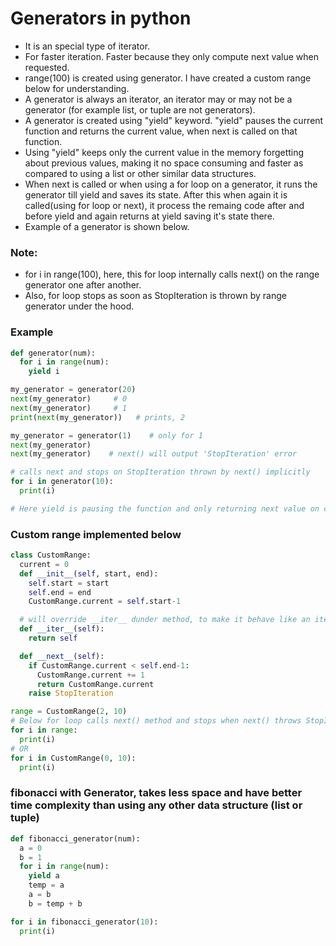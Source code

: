 # Generators in python
- It is an special type of iterator.
- For faster iteration. Faster because they only compute next value when requested.
- range(100) is created using generator. I have created a custom range below for understanding.
- A generator is always an iterator, an iterator may or may not be a generator (for example list, or tuple are not generators).
- A generator is created using "yield" keyword. "yield" pauses the current function and returns the current value, when next is called on that function.
- Using "yield" keeps only the current value in the memory forgetting about previous values, making it no space consuming and faster as compared to using a list or other similar data structures.
- When next is called or when using a for loop on a generator, it runs the generator till yield and saves its state. After this when again it is called(using for loop or next), it process the remaing code after and before yield and again returns at yield saving it's state there.
- Example of a generator is shown below.
### Note:
- for i in range(100), here, this for loop internally calls next() on the range generator one after another.
- Also, for loop stops as soon as StopIteration is thrown by range generator under the hood.
### Example
```python
def generator(num):
  for i in range(num):
    yield i

my_generator = generator(20)
next(my_generator)     # 0
next(my_generator)     # 1
print(next(my_generator))   # prints, 2

my_generator = generator(1)    # only for 1
next(my_generator)
next(my_generator)    # next() will output 'StopIteration' error

# calls next and stops on StopIteration thrown by next() implicitly
for i in generator(10):
  print(i)

# Here yield is pausing the function and only returning next value on calling next(on function).
```
### Custom range implemented below
```python
class CustomRange:
  current = 0
  def __init__(self, start, end):
    self.start = start
    self.end = end
    CustomRange.current = self.start-1

  # will override __iter__ dunder method, to make it behave like an iterator
  def __iter__(self):
    return self

  def __next__(self):
    if CustomRange.current < self.end-1:
      CustomRange.current += 1
      return CustomRange.current
    raise StopIteration  

range = CustomRange(2, 10)
# Below for loop calls next() method and stops when next() throws StopIteration exception.
for i in range:
  print(i)
# OR
for i in CustomRange(0, 10):
  print(i)
```
### fibonacci with Generator, takes less space and have better time complexity than using any other data structure (list or tuple)
```python
def fibonacci_generator(num):
  a = 0
  b = 1
  for i in range(num):
    yield a
    temp = a
    a = b
    b = temp + b

for i in fibonacci_generator(10):
  print(i)
```

